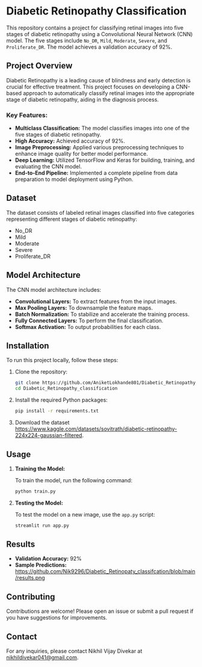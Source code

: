 # Diabetic Retinopathy Classification

This repository contains a project for classifying retinal images into five stages of diabetic retinopathy using a Convolutional Neural Network (CNN) model. The five stages include `No_DR`, `Mild`, `Moderate`, `Severe`, and `Proliferate_DR`. The model achieves a validation accuracy of 92%.

## Project Overview

Diabetic Retinopathy is a leading cause of blindness and early detection is crucial for effective treatment. This project focuses on developing a CNN-based approach to automatically classify retinal images into the appropriate stage of diabetic retinopathy, aiding in the diagnosis process.

### Key Features:
- **Multiclass Classification:** The model classifies images into one of the five stages of diabetic retinopathy.
- **High Accuracy:** Achieved accuracy of 92%.
- **Image Preprocessing:** Applied various preprocessing techniques to enhance image quality for better model performance.
- **Deep Learning:** Utilized TensorFlow and Keras for building, training, and evaluating the CNN model.
- **End-to-End Pipeline:** Implemented a complete pipeline from data preparation to model deployment using Python.

## Dataset

The dataset consists of labeled retinal images classified into five categories representing different stages of diabetic retinopathy:
- No_DR
- Mild
- Moderate
- Severe
- Proliferate_DR

## Model Architecture

The CNN model architecture includes:
- **Convolutional Layers:** To extract features from the input images.
- **Max Pooling Layers:** To downsample the feature maps.
- **Batch Normalization:** To stabilize and accelerate the training process.
- **Fully Connected Layers:** To perform the final classification.
- **Softmax Activation:** To output probabilities for each class.

## Installation

To run this project locally, follow these steps:

1. Clone the repository:
    ```bash
    git clone https://github.com/AniketLokhande801/Diabetic_Retinopathy_classification.git
    cd Diabetic_Retinopathy_classification
    ```

2. Install the required Python packages:
    ```bash
    pip install -r requirements.txt
    ```

3. Download the dataset https://www.kaggle.com/datasets/sovitrath/diabetic-retinopathy-224x224-gaussian-filtered.

## Usage

1. **Training the Model:**

    To train the model, run the following command:
    ```bash
    python train.py
    ```

2. **Testing the Model:**

    To test the model on a new image, use the `app.py` script:
    ```bash
    streamlit run app.py
    ```

## Results

- **Validation Accuracy:** 92%
- **Sample Predictions:** https://github.com/Nik9296/Diabetic_Retinopaty_classifcation/blob/main/results.png

## Contributing

Contributions are welcome! Please open an issue or submit a pull request if you have suggestions for improvements.

## Contact

For any inquiries, please contact Nikhil Vijay Divekar at nikhildivekar041@gmail.com.
